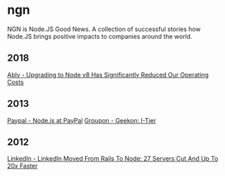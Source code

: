 # ngn
NGN is Node.JS Good News. A collection of successful stories how Node.JS brings positive impacts to companies around the world.

## 2018

[Ably - Upgrading to Node v8 Has Significantly Reduced Our Operating Costs](https://dzone.com/articles/upgrading-to-node-v8-has-significantly-reduced-our)

## 2013

[Paypal - Node.js at PayPal](https://www.paypal-engineering.com/2013/11/22/node-js-at-paypal/)
[Groupon - Geekon: I-Tier](https://engineering.groupon.com/2013/node-js/geekon-i-tier/)

## 2012

[LinkedIn - LinkedIn Moved From Rails To Node: 27 Servers Cut And Up To 20x Faster](http://highscalability.com/blog/2012/10/4/linkedin-moved-from-rails-to-node-27-servers-cut-and-up-to-2.html)